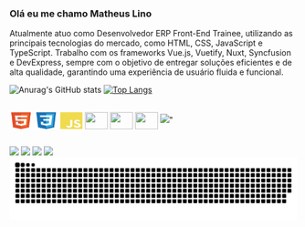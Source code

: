 ### Olá eu me chamo Matheus Lino

Atualmente atuo como Desenvolvedor ERP Front-End Trainee, utilizando as principais tecnologias do mercado, como HTML, CSS, JavaScript e TypeScript. Trabalho com os frameworks Vue.js, Vuetify, Nuxt, Syncfusion e DevExpress, sempre com o objetivo de entregar soluções eficientes e de alta qualidade, garantindo uma experiência de usuário fluida e funcional.

![Anurag's GitHub stats](https://github-readme-stats.vercel.app/api?username=Matheus-Lino&show_icons=true&theme=radical)
[![Top Langs](https://github-readme-stats.vercel.app/api/top-langs/?username=Matheus-Lino&layout=compact&theme=radical)](https://github.com/Matheus-Lino/github-readme-stats)

<div style="display: inline_block"><br>
  <img align="center" alt="Rafa-HTML" height="30" width="40" src="https://raw.githubusercontent.com/devicons/devicon/master/icons/html5/html5-original.svg">
  <img align="center" alt="Rafa-CSS" height="30" width="40" src="https://raw.githubusercontent.com/devicons/devicon/master/icons/css3/css3-original.svg">
  <img align="center" alt="Rafa-Js" height="30" width="40" src="https://raw.githubusercontent.com/devicons/devicon/master/icons/javascript/javascript-plain.svg">
  <img src="https://cdn.jsdelivr.net/gh/devicons/devicon@latest/icons/csharp/csharp-original.svg"height="30"  width="40" align="center"/>
  <img src="https://cdn.jsdelivr.net/gh/devicons/devicon@latest/icons/python/python-original.svg" height="30"  width="40" align="center"/> 
  <img src="https://vuejsbr-docs-next.netlify.app/logo.png" height="30" width="40" width="40" align="center"/> 
  <img src="<svg xmlns="http://www.w3.org/2000/svg" viewBox="0 0 24 24"><title>nuxt</title><path d="M21.8 18.36L16.03 8.08C15.93 8 15.63 7.43 15.03 7.43C14.78 7.43 14.43 7.53 14.07 8.08L13.33 9.26L11.31 5.65C11.26 5.55 10.91 5 10.31 5C10.06 5 9.66 5.1 9.36 5.65L2.18 18.31C2.13 18.41 1.83 19 2.13 19.5C2.23 19.75 2.53 20 3.19 20H20.85C20.95 20 21.6 20 21.9 19.5C22 19.26 22.1 18.86 21.8 18.36M8.1 18.31L7.95 18.86H3.24L10.36 6.34L12.66 10.47L8.1 18.31M9.21 18.86L13.32 11.66L17.5 18.86H9.21M18.74 18.86L18.54 18.31L14 10.46L15.03 8.73L20.75 18.86H18.74Z" /></svg>"
</div>

  ##

<div> 
  <a href="https://instagram.com/theuslinoo" target="_blank"><img src="https://img.shields.io/badge/-Instagram-%23E4405F?style=for-the-badge&logo=instagram&logoColor=white" target="_blank"></a>
 <a href="https://discord.com/channels/@me" target="_blank"><img src="https://img.shields.io/badge/Discord-7289DA?style=for-the-badge&logo=discord&logoColor=white" target="_blank"></a> 
  <a href = "mailto:matheuslinoeua@gmail.com"><img src="https://img.shields.io/badge/-Gmail-%23333?style=for-the-badge&logo=gmail&logoColor=white" target="_blank"></a>
  <a href="https://www.linkedin.com/in/matheus-lino-00ab92250/" target="_blank"><img src="https://img.shields.io/badge/-LinkedIn-%230077B5?style=for-the-badge&logo=linkedin&logoColor=white" target="_blank"></a> 
</div>

<picture align="center">
  <source media="(prefers-color-scheme: dark)" srcset="https://raw.githubusercontent.com/Matheus-Lino/Matheus-Lino/output/github-contribution-grid-snake-dark.svg">
  <source media="(prefers-color-scheme: light)" srcset="https://raw.githubusercMatheus-Lino/Matheus-Lino/Matheus-Lino/output/github-contribution-grid-snake-dark.svg">
  <img align="center" alt="github contribution grid snake animation" src="https://raw.githubusercontent.com/Matheus-Lino/Matheus-Lino/output/github-contribution-grid-snake.svg">
</picture>

